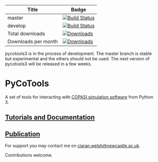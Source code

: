 | Title | Badge |
|-------|-------|
| master        | [![Build Status](https://travis-ci.org/CiaranWelsh/pycotools3.svg?branch=master)](https://travis-ci.org/CiaranWelsh/pycotools3)        | 
| develop | [![Build Status](https://travis-ci.org/CiaranWelsh/pycotools3.svg?branch=develop)](https://travis-ci.org/CiaranWelsh/pycotools3)|
| Total downloads | [![Downloads](https://pepy.tech/badge/pycotools3)](https://pepy.tech/project/pycotools3)|
| Downloads per month| [![Downloads](https://pepy.tech/badge/pycotools3/month)](https://pepy.tech/project/pycotools3)|

pycotools3 is in the process of development. The master branch is stable but experimental and the others should not be used. The next version of pycotools3 will be released in a few weeks. 

# PyCoTools

A set of tools for interacting with [COPASI simulation software](http://copasi.org/) from Python 3. 

## [Tutorials and Documentation](http://pycotools.readthedocs.io/en/latest/)

## <a href=https://academic.oup.com/bioinformatics/advance-article/doi/10.1093/bioinformatics/bty409/5001390>Publication</a>

For support you may contact me on ciaran.welsh@newcastle.ac.uk. 

Contributions welcome. 








